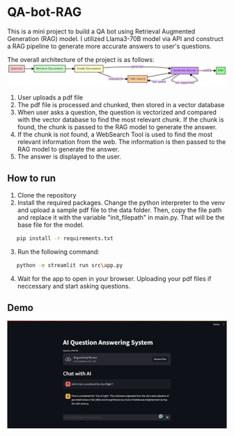 # QA-bot-RAG
This is a mini project to build a QA bot using Retrieval Augmented Generation (RAG) model.
I utilized Llama3-70B model via API and construct a RAG pipeline to generate more accurate answers to user's questions.

The overall architecture of the project is as follows:
![img.png](img.png)
1. User uploads a pdf file
2. The pdf file is processed and chunked, then stored in a vector database
3. When user asks a question, the question is vectorized and compared with the vector database to find the most relevant chunk. If the chunk is found, the chunk is passed to the RAG model to generate the answer.
4. If the chunk is not found, a WebSearch Tool is used to find the most relevant information from the web. The information is then passed to the RAG model to generate the answer.
5. The answer is displayed to the user.

## How to run
1. Clone the repository
2. Install the required packages. Change the python interpreter to the venv and upload a sample pdf file to the data folder. Then, copy the file path and replace it with the variable "init_filepath" in main.py. That will be the base file for the model.
```bash
   pip install -r requirements.txt
   ```
3. Run the following command:
```bash
   python -m streamlit run src\app.py
   ```
4. Wait for the app to open in your browser. Uploading your pdf files if neccessary and start asking questions.


## Demo
![img_1.png](img_1.png)